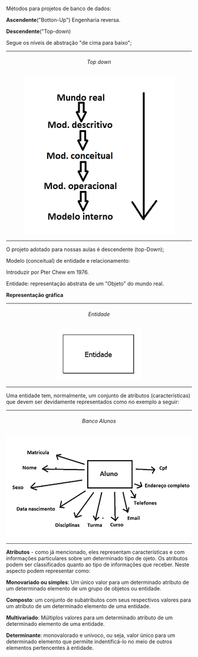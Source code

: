 Métodos para projetos de banco de dados:

**Ascendente**("Botton-Up") Engenharia reversa.

**Descendente**("Top-down)

Segue os níveis de abstração "de cima para baixo";


___

<center> <h6>Top down</h6> 

![Top-down](figuras/Top-down.png "Top-down")

</center>

___

O projeto adotado para nossas aulas é descendente (top-Down);

Modelo (conceitual) de entidade e relacionamento:

Introduzir por Pter Chew em 1976.

Entidade: representação abstrata de um "Objeto" do mundo real.



**Representação gráfica**

___

<center>

<h6>Entidade</h6>

![Entidade](figuras/Entidade.png "Entidade")
                
</center>

___
Uma entidade tem, normalmente, um conjunto de atributos (características) que devem ser devidamente representados como no exemplo a seguir:

---

<center>

<h6>Banco Alunos</h6>

![Banco Alunos](figuras/BancoAlunos.png "Banco Alunos")



</center>

___

**Atributos** - como já mencionado, eles representam características e com informações particulares sobre um determinado tipo de ojeto.
Os atributos podem ser classificados quanto ao tipo de informações que receber. Neste aspecto podem representar como:

**Monovariado ou simples**: Um único valor para um determinado atributo de um determinado elemento de um grupo de objetos ou entidade.

**Composto**: um conjunto de subatributos com seus respectivos valores para um atributo de um determinado elemento de uma entidade.

**Multivariado**: Múltiplos valores para um determinado atributo de um determinado elemento de uma entidade.

**Determinante**: monovalorado e unívoco, ou seja, valor único para um determinado elemento que permiite indentificá-lo no meio de outros elementos pertencentes à entidade.


